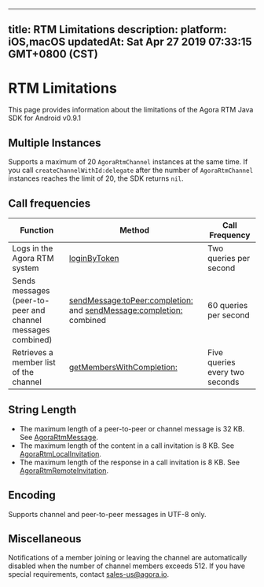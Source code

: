 
---
title: RTM Limitations
description: 
platform: iOS,macOS
updatedAt: Sat Apr 27 2019 07:33:15 GMT+0800 (CST)
---
# RTM Limitations
This page provides information about the limitations of the Agora RTM Java SDK for Android v0.9.1

## Multiple Instances

Supports a maximum of 20 `AgoraRtmChannel` instances at the same time. If you call `createChannelWithId:delegate` after the number of `AgoraRtmChannel` instances reaches the limit of 20, the SDK returns `nil`. 

## Call frequencies

| Function                                                    | Method                                                       | Call Frequency                 |
| ----------------------------------------------------------- | ------------------------------------------------------------ | ------------------------------ |
| Logs in the Agora RTM system                                | [loginByToken](https://docs.agora.io/en/Real-time-Messaging/API%20Reference/RTM_oc/Classes/AgoraRtmKit.html#//api/name/createChannelWithId:delegate:) | Two queries per second         |
| Sends messages (peer-to-peer and channel messages combined) | [sendMessage:toPeer:completion:](https://docs.agora.io/en/Real-time-Messaging/API%20Reference/RTM_oc/Classes/AgoraRtmKit.html#//api/name/sendMessage:toPeer:completion:) and [sendMessage:completion:](https://docs.agora.io/en/Real-time-Messaging/API%20Reference/RTM_oc/Classes/AgoraRtmChannel.html#//api/name/sendMessage:completion:) combined | 60 queries per second          |
| Retrieves a member list of the channel                      | [getMembersWithCompletion:](https://docs.agora.io/en/Real-time-Messaging/API%20Reference/RTM_oc/Classes/AgoraRtmChannel.html#//api/name/getMembersWithCompletion:) | Five queries every two seconds |

## String Length

- The maximum length of a peer-to-peer or channel message is 32 KB. See [AgoraRtmMessage](https://docs.agora.io/en/Real-time-Messaging/API%20Reference/RTM_oc/Classes/AgoraRtmMessage.html).
- The maximum length of the content in a call invitation is 8 KB. See [AgoraRtmLocalInvitation](https://docs.agora.io/en/Real-time-Messaging/API%20Reference/RTM_oc/Classes/AgoraRtmLocalInvitation.html).
- The maximum length of the response in a call invitation is 8 KB. See [AgoraRtmRemoteInvitation](https://docs.agora.io/en/Real-time-Messaging/API%20Reference/RTM_oc/Classes/AgoraRtmRemoteInvitation.html).

## Encoding 

Supports channel and peer-to-peer messages in UTF-8 only. 

## Miscellaneous 

Notifications of a member joining or leaving the channel are automatically disabled when the number of channel members exceeds 512. If you have special requirements, contact sales-us@agora.io.
